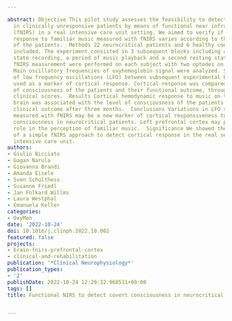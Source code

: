 ---
abstract: Objective This pilot study assesses the feasibility to detect covert consciousness
  in clinically unresponsive patients by means of functional near infrared spectroscopy
  (fNIRS) in a real intensive care unit setting. We aimed to verify if the hemodynamic
  response to familiar music measured with fNIRS varies according to the level consciousness
  of the patients.  Methods 22 neurocritical patients and 6 healthy controls were
  included. The experiment consisted in 3 subsequent blocks including a first resting
  state recording, a period of music playback and a second resting state recording.
  fNIRS measurement were performed on each subject with two optodes on the forehead.
  Main oscillatory frequencies of oxyhemoglobin signal were analyzed. Spectral changes
  of low frequency oscillations (LFO) between subsequent experimental blocks were
  used as a marker of cortical response. Cortical response was compared to the level
  of consciousness of the patients and their functional outcome, through validated
  clinical scores.  Results Cortical hemodynamic response to music on the left prefrontal
  brain was associated with the level of consciousness of the patients and with their
  clinical outcome after three months.  Conclusions Variations in LFO spectral power
  measured with fNIRS may be a new marker of cortical responsiveness to detect covert
  consciousness in neurocritical patients. Left prefrontal cortex may play an important
  role in the perception of familiar music.  Significance We showed the feasibility
  of a simple fNIRS approach to detect cortical response in the real setting of an
  intensive care unit.
authors:
- Giulio Bicciato
- Gagan Narula
- Giovanna Brandi
- Amanda Eisele
- Sven Schulthess
- Susanne Friedl
- Jan Folkard Willms
- Laura Westphal
- Emanuela Keller
categories:
- OxyMon
date: '2022-10-24'
doi: 10.1016/j.clinph.2022.10.002
featured: false
projects:
- brain-fnirs-prefrontal-cortex
- clinical-and-rehabilitation
publication: '*Clinical Neurophysiology*'
publication_types:
- '2'
publishDate: 2022-10-24 12:20:32.968511+00:00
tags: []
title: Functional NIRS to detect covert consciousness in neurocritical patients

---
